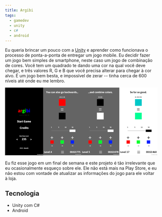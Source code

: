```yaml
---
title: Argibi
tags:
  - gamedev
  - unity
  - c#
  - android
---
```


Eu queria brincar um pouco com a [Unity](https://unity.com) e aprender como funcionava o processo de ponta-a-ponta de entregar um jogo mobile. Eu decidir fazer um jogo bem simples de smartphone, neste caso um jogo de combinação de cores. Você tem um quadrado te dando uma cor na qual você deve chegar, e três valores R, G e B que você precisa alterar para chegar à cor alvo. É um jogo bem besta, e impossível de zerar -- tinha cerca de 600 níveis até onde eu me lembro.  

![Argibi Screenshot](../assets/other/argibi.png)
  
Eu fiz esse jogo em um final de semana e este projeto é tão irrelevante que eu ocasionalmente esqueço sobre ele. Ele não está mais na Play Store, e eu não estou com vontade de atualizar as informações do jogo para ele voltar à loja.  
  
## Tecnologia

- Unity com C#  
- Android